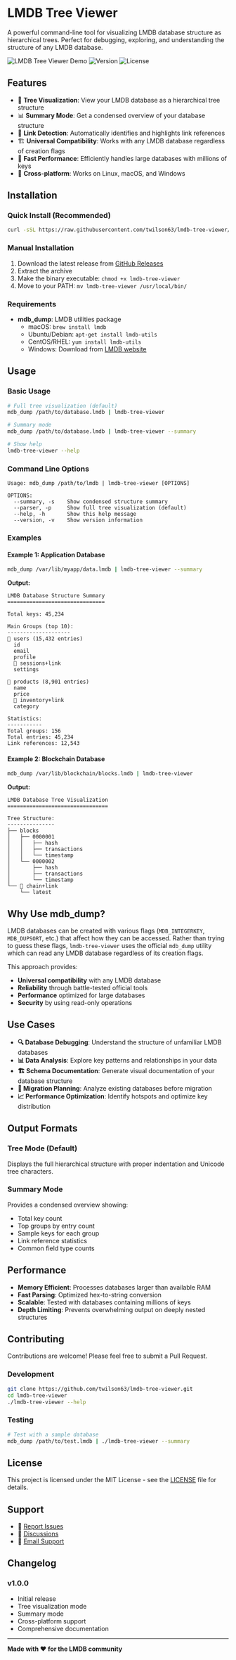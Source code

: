 # LMDB Tree Viewer

A powerful command-line tool for visualizing LMDB database structure as hierarchical trees. Perfect for debugging, exploring, and understanding the structure of any LMDB database.

![LMDB Tree Viewer Demo](https://img.shields.io/badge/status-stable-green.svg)
![Version](https://img.shields.io/badge/version-1.0.0-blue.svg)
![License](https://img.shields.io/badge/license-MIT-green.svg)

## Features

- 🌳 **Tree Visualization**: View your LMDB database as a hierarchical tree structure
- 📊 **Summary Mode**: Get a condensed overview of your database structure
- 🔗 **Link Detection**: Automatically identifies and highlights link references
- 🏗️ **Universal Compatibility**: Works with any LMDB database regardless of creation flags
- 🚀 **Fast Performance**: Efficiently handles large databases with millions of keys
- 📱 **Cross-platform**: Works on Linux, macOS, and Windows

## Installation

### Quick Install (Recommended)

```bash
curl -sSL https://raw.githubusercontent.com/twilson63/lmdb-tree-viewer/main/install.sh | bash
```

### Manual Installation

1. Download the latest release from [GitHub Releases](https://github.com/twilson63/lmdb-tree-viewer/releases)
2. Extract the archive
3. Make the binary executable: `chmod +x lmdb-tree-viewer`
4. Move to your PATH: `mv lmdb-tree-viewer /usr/local/bin/`

### Requirements

- **mdb_dump**: LMDB utilities package
  - macOS: `brew install lmdb`
  - Ubuntu/Debian: `apt-get install lmdb-utils`
  - CentOS/RHEL: `yum install lmdb-utils`
  - Windows: Download from [LMDB website](https://www.lmdb.tech/doc/)

## Usage

### Basic Usage

```bash
# Full tree visualization (default)
mdb_dump /path/to/database.lmdb | lmdb-tree-viewer

# Summary mode
mdb_dump /path/to/database.lmdb | lmdb-tree-viewer --summary

# Show help
lmdb-tree-viewer --help
```

### Command Line Options

```
Usage: mdb_dump /path/to/lmdb | lmdb-tree-viewer [OPTIONS]

OPTIONS:
  --summary, -s    Show condensed structure summary
  --parser, -p     Show full tree visualization (default)
  --help, -h       Show this help message
  --version, -v    Show version information
```

### Examples

#### Example 1: Application Database
```bash
mdb_dump /var/lib/myapp/data.lmdb | lmdb-tree-viewer --summary
```

**Output:**
```
LMDB Database Structure Summary
===============================

Total keys: 45,234

Main Groups (top 10):
--------------------
📁 users (15,432 entries)
  id
  email
  profile
  🔗 sessions+link
  settings

📁 products (8,901 entries)
  name
  price
  🔗 inventory+link
  category

Statistics:
-----------
Total groups: 156
Total entries: 45,234
Link references: 12,543
```

#### Example 2: Blockchain Database
```bash
mdb_dump /var/lib/blockchain/blocks.lmdb | lmdb-tree-viewer
```

**Output:**
```
LMDB Database Tree Visualization
================================

Tree Structure:
---------------
├── blocks
│   ├── 0000001
│   │   ├── hash
│   │   ├── transactions
│   │   └── timestamp
│   └── 0000002
│       ├── hash
│       ├── transactions
│       └── timestamp
└── 🔗 chain+link
    └── latest
```

## Why Use mdb_dump?

LMDB databases can be created with various flags (`MDB_INTEGERKEY`, `MDB_DUPSORT`, etc.) that affect how they can be accessed. Rather than trying to guess these flags, `lmdb-tree-viewer` uses the official `mdb_dump` utility which can read any LMDB database regardless of its creation flags.

This approach provides:
- **Universal compatibility** with any LMDB database
- **Reliability** through battle-tested official tools
- **Performance** optimized for large databases
- **Security** by using read-only operations

## Use Cases

- **🔍 Database Debugging**: Understand the structure of unfamiliar LMDB databases
- **📊 Data Analysis**: Explore key patterns and relationships in your data
- **🏗️ Schema Documentation**: Generate visual documentation of your database structure
- **🚀 Migration Planning**: Analyze existing databases before migration
- **📈 Performance Optimization**: Identify hotspots and optimize key distribution

## Output Formats

### Tree Mode (Default)
Displays the full hierarchical structure with proper indentation and Unicode tree characters.

### Summary Mode
Provides a condensed overview showing:
- Total key count
- Top groups by entry count
- Sample keys for each group
- Link reference statistics
- Common field type counts

## Performance

- **Memory Efficient**: Processes databases larger than available RAM
- **Fast Parsing**: Optimized hex-to-string conversion
- **Scalable**: Tested with databases containing millions of keys
- **Depth Limiting**: Prevents overwhelming output on deeply nested structures

## Contributing

Contributions are welcome! Please feel free to submit a Pull Request.

### Development

```bash
git clone https://github.com/twilson63/lmdb-tree-viewer.git
cd lmdb-tree-viewer
./lmdb-tree-viewer --help
```

### Testing

```bash
# Test with a sample database
mdb_dump /path/to/test.lmdb | ./lmdb-tree-viewer --summary
```

## License

This project is licensed under the MIT License - see the [LICENSE](LICENSE) file for details.

## Support

- 🐛 [Report Issues](https://github.com/twilson63/lmdb-tree-viewer/issues)
- 💬 [Discussions](https://github.com/twilson63/lmdb-tree-viewer/discussions)
- 📧 [Email Support](mailto:support@example.com)

## Changelog

### v1.0.0
- Initial release
- Tree visualization mode
- Summary mode
- Cross-platform support
- Comprehensive documentation

---

**Made with ❤️ for the LMDB community**